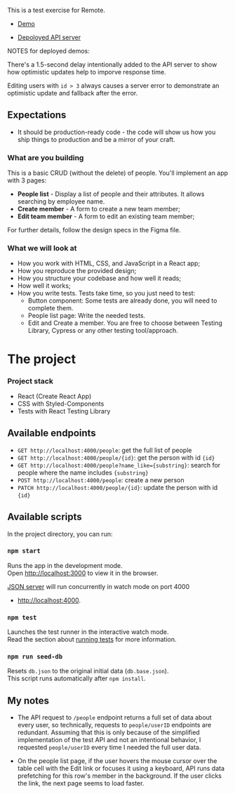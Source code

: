 This is a test exercise for Remote.

- [Demo](https://remote-test-task.netlify.app/)

- [Depoloyed API server](https://remote-test-api.herokuapp.com/people)

NOTES for deployed demos:

There's a 1.5-second delay intentionally added to the API server to show how optimistic updates help to imporve response
time.

Editing users with `id > 3` always causes a server error to demonstrate an optimistic update and fallback
after the error.

## Expectations

* It should be production-ready code - the code will show us how you ship things to production and be a mirror of your
  craft.

### What are you building

This is a basic CRUD (without the delete) of people. You'll implement an app with 3 pages:

- **People list** - Display a list of people and their attributes. It allows searching by employee name.
- **Create member** - A form to create a new team member;
- **Edit team member** - A form to edit an existing team member;

For further details, follow the design specs in the Figma file.

### What we will look at

- How you work with HTML, CSS, and JavaScript in a React app;
- How you reproduce the provided design;
- How you structure your codebase and how well it reads;
- How well it works;
- How you write tests. Tests take time, so you just need to test:
    - Button component: Some tests are already done, you will need to complete them.
    - People list page: Write the needed tests.
    - Edit and Create a member. You are free to choose between Testing Library, Cypress or any other testing
      tool/approach.

# The project

### Project stack

- React (Create React App)
- CSS with Styled-Components
- Tests with React Testing Library

## Available endpoints

- `GET http://localhost:4000/people`: get the full list of people
- `GET http://localhost:4000/people/{id}`: get the person with id `{id}`
- `GET http://localhost:4000/people?name_like={substring}`: search for people where the name includes `{substring}`
- `POST http://localhost:4000/people`: create a new person
- `PATCH http://localhost:4000/people/{id}`: update the person with id `{id}`

## Available scripts

In the project directory, you can run:

### `npm start`

Runs the app in the development mode.\
Open [http://localhost:3000](http://localhost:3000) to view it in the browser.

[JSON server](https://github.com/typicode/json-server) will run concurrently in watch mode on port 4000

- [http://localhost:4000](http://localhost:4000).

### `npm test`

Launches the test runner in the interactive watch mode.\
Read the section about [running tests](https://facebook.github.io/create-react-app/docs/running-tests) for more
information.

### `npm run seed-db`

Resets `db.json` to the original initial data (`db.base.json`).\
This script runs automatically after `npm install`.

## My notes

- The API request to `/people` endpoint returns a full set of data about every user, so technically, requests
  to `people/userID` endpoints are redundant. Assuming that this is only because of the simplified implementation of the
  test API and not an intentional behavior, I requested `people/userID` every time I needed the full user data.

- On the people list page, if the user hovers the mouse cursor over the table cell with the Edit link or focuses it
  using a keyboard, API runs data prefetching for this row's member in the background. If the user clicks the link, the
  next page seems to load faster.

